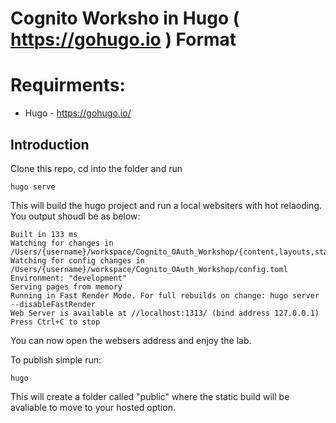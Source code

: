 # Cognito Worksho in Hugo ( https://gohugo.io ) Format

# Requirments:
- Hugo - https://gohugo.io/

## Introduction

Clone this repo, cd into the folder and run

```
hugo serve
```

This will build the hugo project and run a local websiters with hot relaoding.  You output shoudl be as below:

```
Built in 133 ms
Watching for changes in /Users/{username}/workspace/Cognito_OAuth_Workshop/{content,layouts,static,themes}
Watching for config changes in /Users/{username}/workspace/Cognito_OAuth_Workshop/config.toml
Environment: "development"
Serving pages from memory
Running in Fast Render Mode. For full rebuilds on change: hugo server --disableFastRender
Web Server is available at //localhost:1313/ (bind address 127.0.0.1)
Press Ctrl+C to stop
```

You can now open the websers address and enjoy the lab.

To publish simple run:

```
hugo
```

This will create a folder called "public" where the static build will be avaliable to move to your hosted option.

